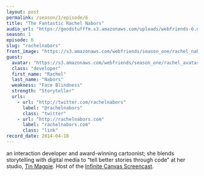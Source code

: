 ```yaml
---
layout: post
permalink: /season/1/episode/6
title: "The Fantastic Rachel Nabors"
audio_url: "https://goodstufffm.s3.amazonaws.com/uploads/webfriends-6.mp3"
season: 1
episode: 6
slug: "rachelnabors"
front_image: "https://s3.amazonaws.com/webfriends/season_one/rachel_nabors@2X.png"
guest:
  avatar: "https://s3.amazonaws.com/webfriends/season_one/rachel_avatar.jpg"
  class: "developer"
  first_name: "Rachel"
  last_name: "Nabors"
  weakness: "Face Blindness"
  strength: "Storyteller"
  urls:
    - url: "http://twitter.com/rachelnabors"
      label: "@rachelnabors"
      class: "twitter"
    - url: "http://rachelnabors.com"
      label: "rachelnabors.com"
      class: "link"
record_date: 2014-04-18
---
```

an interaction developer and award-winning cartoonist; she blends storytelling with digital media to “tell better stories through code” at her studio, [Tin Magpie](http://tinmagpie.com/). Host of the [Infinite Canvas Screencast](http://theinfinitecanvas.com/).
